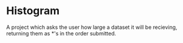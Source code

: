 # Histogram

A project which asks the user how large a dataset it will be recieving, returning them as *'s in the order submitted. 

